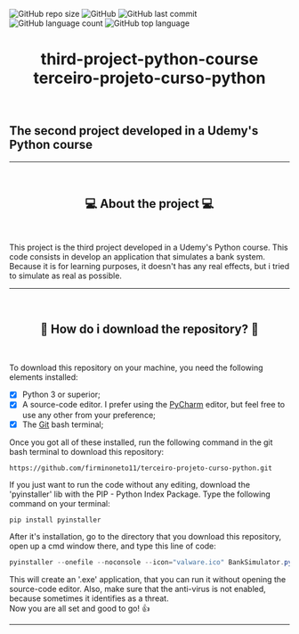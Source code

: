 <!--Badges-->
![GitHub repo size](https://img.shields.io/github/repo-size/firminoneto11/terceiro-projeto-curso-python?style=for-the-badge)
![GitHub](https://img.shields.io/github/license/firminoneto11/terceiro-projeto-curso-python?style=for-the-badge)
![GitHub last commit](https://img.shields.io/github/last-commit/firminoneto11/terceiro-projeto-curso-python?style=for-the-badge)
![GitHub language count](https://img.shields.io/github/languages/count/firminoneto11/terceiro-projeto-curso-python?style=for-the-badge)
![GitHub top language](https://img.shields.io/github/languages/top/firminoneto11/terceiro-projeto-curso-python?style=for-the-badge)
<br/>
<!--Title and description-->
<div align='center'><h1>third-project-python-course</br>terceiro-projeto-curso-python</h1></div>
<br/>
<h2>The second project developed in a Udemy's Python course</h2>
<hr/>
<!--About the project section-->
<br/>
<div align='center'><h2>💻 About the project 💻</h2></div>
<br/>
<p>This project is the third project developed in a Udemy's Python course. This code consists in develop an application that simulates a bank system. Because it is for learning purposes, it doesn't has any real effects, but i tried to simulate as real as possible.</p>
<hr/>
<!--How do i download the repository section-->
<br/>
<div align='center'><h2>🤔 How do i download the repository? 🤔</h2></div>
<br/>
<p>To download this repository on your machine, you need the following elements installed: </p>

- [x] Python 3 or superior;
- [x] A source-code editor. I prefer using the <a href='https://www.jetbrains.com/pycharm/'>PyCharm</a> editor, but feel free to use any other from your preference;
- [x] The <a href='https://git-scm.com/download/win'>Git</a> bash terminal;

<p>Once you got all of these installed, run the following command in the git bash terminal to download this repository: </p>

```bash
https://github.com/firminoneto11/terceiro-projeto-curso-python.git
```

<p>If you just want to run the code without any editing, download the 'pyinstaller' lib with the PIP - Python Index Package. Type the following command on your terminal: </p>

```pip
pip install pyinstaller
```

<p>After it's installation, go to the directory that you download this repository, open up a cmd window there, and type this line of code: </p>

```powershell
pyinstaller --onefile --noconsole --icon="valware.ico" BankSimulator.py
```

<p>This will create an '.exe' application, that you can run it without opening the source-code editor. Also, make sure that the anti-virus is not enabled, because sometimes it identifies as a threat.<br/>
Now you are all set and good to go! 👍
</p>
<hr/>